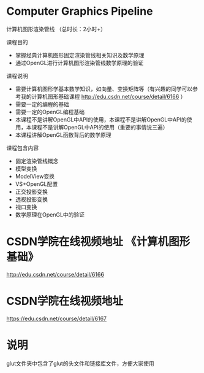﻿# Computer Graphics Pipeline
计算机图形渲染管线 （总时长：2小时+）

课程目的
- 掌握经典计算机图形固定渲染管线相关知识及数学原理
- 通过OpenGL进行计算机图形渲染管线数学原理的验证

课程说明
- 需要计算机图形学基本数学知识，如向量、变换矩阵等（有兴趣的同学可以参考我的计算机图形基础课程 http://edu.csdn.net/course/detail/6166 ）
- 需要一定的编程的基础
- 需要一定的OpenGL编程基础
- 本课程不是讲解OpenGL中API的使用，本课程不是讲解OpenGL中API的使用，本课程不是讲解OpenGL中API的使用（重要的事情说三遍）
- 本课程讲解OpenGL函数背后的数学原理

课程包含内容
- 固定渲染管线概念
- 模型变换
- ModelView变换
- VS+OpenGL配置
- 正交投影变换
- 透视投影变换
- 视口变换
- 数学原理在OpenGL中的验证

# CSDN学院在线视频地址 《计算机图形基础》
http://edu.csdn.net/course/detail/6166

# CSDN学院在线视频地址 
https://edu.csdn.net/course/detail/6167

# 说明
glut文件夹中包含了glut的头文件和链接库文件，方便大家使用

